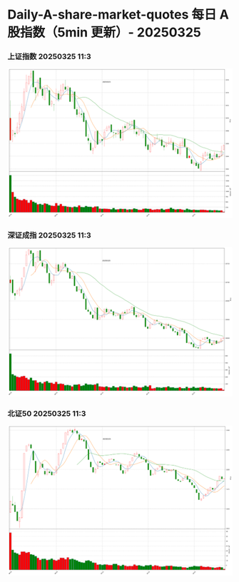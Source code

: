 
# Daily-A-share-market-quotes 每日 A 股指数（5min 更新）- 20250325

### 上证指数 20250325 11:3
![](./fig/2025/3/20250325-sh000001.png)

### 深证成指 20250325 11:3
![](./fig/2025/3/20250325-sz399001.png)

### 北证50 20250325 11:3
![](./fig/2025/3/20250325-bj899050.png)
